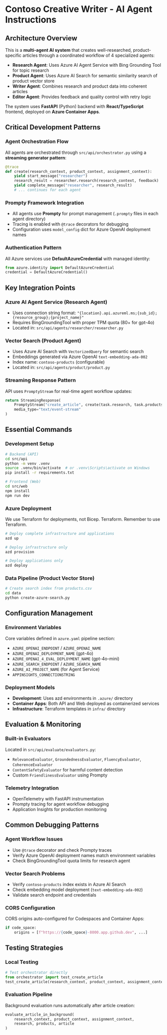 # Contoso Creative Writer - AI Agent Instructions

## Architecture Overview

This is a **multi-agent AI system** that creates well-researched, product-specific articles through a coordinated workflow of 4 specialized agents:

- **Research Agent**: Uses Azure AI Agent Service with Bing Grounding Tool for topic research
- **Product Agent**: Uses Azure AI Search for semantic similarity search of product vector store
- **Writer Agent**: Combines research and product data into coherent articles
- **Editor Agent**: Provides feedback and quality control with retry logic

The system uses **FastAPI** (Python) backend with **React/TypeScript** frontend, deployed on **Azure Container Apps**.

## Critical Development Patterns

### Agent Orchestration Flow
All agents are orchestrated through `src/api/orchestrator.py` using a **streaming generator pattern**:
```python
@trace
def create(research_context, product_context, assignment_context):
    yield start_message("researcher")
    research_result = researcher.research(research_context, feedback)
    yield complete_message("researcher", research_result)
    # ... continues for each agent
```

### Prompty Framework Integration
- All agents use **Prompty** for prompt management (`.prompty` files in each agent directory)
- Tracing is enabled with `@trace` decorators for debugging
- Configuration uses `model_config` dict for Azure OpenAI deployment names

### Authentication Pattern
All Azure services use **DefaultAzureCredential** with managed identity:
```python
from azure.identity import DefaultAzureCredential
credential = DefaultAzureCredential()
```

## Key Integration Points

### Azure AI Agent Service (Research Agent)
- Uses connection string format: `"{location}.api.azureml.ms;{sub_id};{resource_group};{project_name}"`
- Requires BingGroundingTool with proper TPM quota (80+ for gpt-4o)
- Located in: `src/api/agents/researcher/researcher.py`

### Vector Search (Product Agent)
- Uses Azure AI Search with `VectorizedQuery` for semantic search
- Embeddings generated via Azure OpenAI `text-embedding-ada-002`
- Index name: `contoso-products` (configurable)
- Located in: `src/api/agents/product/product.py`

### Streaming Response Pattern
API uses `PromptyStream` for real-time agent workflow updates:
```python
return StreamingResponse(
    PromptyStream("create_article", create(task.research, task.products, task.assignment)),
    media_type="text/event-stream"
)
```

## Essential Commands

### Development Setup
```bash
# Backend (API)
cd src/api
python -m venv .venv
source .venv/bin/activate  # or .venv\Scripts\activate on Windows
pip install -r requirements.txt

# Frontend (Web)
cd src/web
npm install
npm run dev
```

### Azure Deployment
We use Terraform for deployments, not Bicep. Terraform. Remember to use Terraform.
```bash
# Deploy complete infrastructure and applications
azd up

# Deploy infrastructure only
azd provision

# Deploy applications only
azd deploy
```

### Data Pipeline (Product Vector Store)
```bash
# Create search index from products.csv
cd data
python create-azure-search.py
```

## Configuration Management

### Environment Variables
Core variables defined in `azure.yaml` pipeline section:
- `AZURE_OPENAI_ENDPOINT` / `AZURE_OPENAI_NAME`
- `AZURE_OPENAI_DEPLOYMENT_NAME` (gpt-4o)
- `AZURE_OPENAI_4_EVAL_DEPLOYMENT_NAME` (gpt-4o-mini)
- `AZURE_SEARCH_ENDPOINT` / `AZURE_SEARCH_NAME`
- `AZURE_AI_PROJECT_NAME` (for Agent Service)
- `APPINSIGHTS_CONNECTIONSTRING`

### Deployment Models
- **Development**: Uses azd environments in `.azure/` directory
- **Container Apps**: Both API and Web deployed as containerized services
- **Infrastructure**: Terraform templates in `infra/` directory

## Evaluation & Monitoring

### Built-in Evaluators
Located in `src/api/evaluate/evaluators.py`:
- `RelevanceEvaluator`, `GroundednessEvaluator`, `FluencyEvaluator`, `CoherenceEvaluator`
- `ContentSafetyEvaluator` for harmful content detection
- Custom `FriendlinessEvaluator` using Prompty

### Telemetry Integration
- OpenTelemetry with FastAPI instrumentation
- Prompty tracing for agent workflow debugging
- Application Insights for production monitoring

## Common Debugging Patterns

### Agent Workflow Issues
- Use `@trace` decorator and check Prompty traces
- Verify Azure OpenAI deployment names match environment variables
- Check BingGroundingTool quota limits for research agent

### Vector Search Problems
- Verify `contoso-products` index exists in Azure AI Search
- Check embedding model deployment (`text-embedding-ada-002`)
- Validate search endpoint and credentials

### CORS Configuration
CORS origins auto-configured for Codespaces and Container Apps:
```python
if code_space: 
    origins = [f"https://{code_space}-8000.app.github.dev", ...]
```

## Testing Strategies

### Local Testing
```python
# Test orchestrator directly
from orchestrator import test_create_article
test_create_article(research_context, product_context, assignment_context)
```

### Evaluation Pipeline
Background evaluation runs automatically after article creation:
```python
evaluate_article_in_background(
    research_context, product_context, assignment_context,
    research, products, article
)
```
